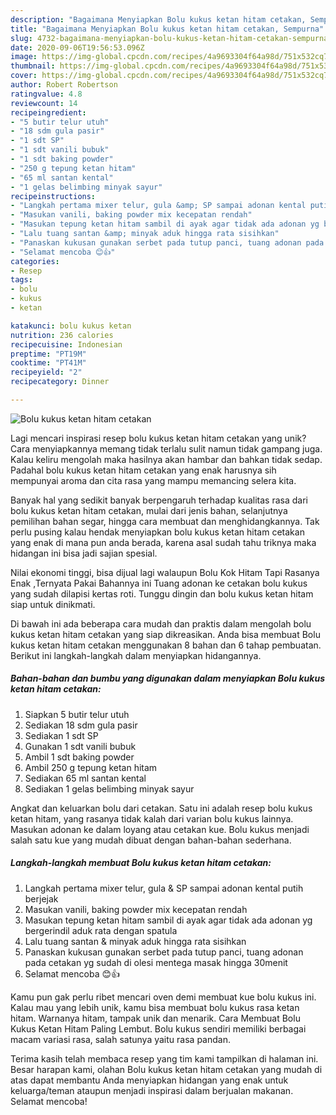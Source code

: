 ```yaml
---
description: "Bagaimana Menyiapkan Bolu kukus ketan hitam cetakan, Sempurna"
title: "Bagaimana Menyiapkan Bolu kukus ketan hitam cetakan, Sempurna"
slug: 4732-bagaimana-menyiapkan-bolu-kukus-ketan-hitam-cetakan-sempurna
date: 2020-09-06T19:56:53.096Z
image: https://img-global.cpcdn.com/recipes/4a9693304f64a98d/751x532cq70/bolu-kukus-ketan-hitam-cetakan-foto-resep-utama.jpg
thumbnail: https://img-global.cpcdn.com/recipes/4a9693304f64a98d/751x532cq70/bolu-kukus-ketan-hitam-cetakan-foto-resep-utama.jpg
cover: https://img-global.cpcdn.com/recipes/4a9693304f64a98d/751x532cq70/bolu-kukus-ketan-hitam-cetakan-foto-resep-utama.jpg
author: Robert Robertson
ratingvalue: 4.8
reviewcount: 14
recipeingredient:
- "5 butir telur utuh"
- "18 sdm gula pasir"
- "1 sdt SP"
- "1 sdt vanili bubuk"
- "1 sdt baking powder"
- "250 g tepung ketan hitam"
- "65 ml santan kental"
- "1 gelas belimbing minyak sayur"
recipeinstructions:
- "Langkah pertama mixer telur, gula &amp; SP sampai adonan kental putih berjejak"
- "Masukan vanili, baking powder mix kecepatan rendah"
- "Masukan tepung ketan hitam sambil di ayak agar tidak ada adonan yg bergerindil aduk rata dengan spatula"
- "Lalu tuang santan &amp; minyak aduk hingga rata sisihkan"
- "Panaskan kukusan gunakan serbet pada tutup panci, tuang adonan pada cetakan yg sudah di olesi mentega masak hingga 30menit"
- "Selamat mencoba 😊👍"
categories:
- Resep
tags:
- bolu
- kukus
- ketan

katakunci: bolu kukus ketan 
nutrition: 236 calories
recipecuisine: Indonesian
preptime: "PT19M"
cooktime: "PT41M"
recipeyield: "2"
recipecategory: Dinner

---
```



![Bolu kukus ketan hitam cetakan](https://img-global.cpcdn.com/recipes/4a9693304f64a98d/751x532cq70/bolu-kukus-ketan-hitam-cetakan-foto-resep-utama.jpg)

Lagi mencari inspirasi resep bolu kukus ketan hitam cetakan yang unik? Cara menyiapkannya memang tidak terlalu sulit namun tidak gampang juga. Kalau keliru mengolah maka hasilnya akan hambar dan bahkan tidak sedap. Padahal bolu kukus ketan hitam cetakan yang enak harusnya sih mempunyai aroma dan cita rasa yang mampu memancing selera kita.

Banyak hal yang sedikit banyak berpengaruh terhadap kualitas rasa dari bolu kukus ketan hitam cetakan, mulai dari jenis bahan, selanjutnya pemilihan bahan segar, hingga cara membuat dan menghidangkannya. Tak perlu pusing kalau hendak menyiapkan bolu kukus ketan hitam cetakan yang enak di mana pun anda berada, karena asal sudah tahu triknya maka hidangan ini bisa jadi sajian spesial.

Nilai ekonomi tinggi, bisa dijual lagi walaupun Bolu Kok Hitam Tapi Rasanya Enak ,Ternyata Pakai Bahannya ini Tuang adonan ke cetakan bolu kukus yang sudah dilapisi kertas roti. Tunggu dingin dan bolu kukus ketan hitam siap untuk dinikmati.


Di bawah ini ada beberapa cara mudah dan praktis dalam mengolah bolu kukus ketan hitam cetakan yang siap dikreasikan. Anda bisa membuat Bolu kukus ketan hitam cetakan menggunakan 8 bahan dan 6 tahap pembuatan. Berikut ini langkah-langkah dalam menyiapkan hidangannya.

<!--inarticleads1-->

##### Bahan-bahan dan bumbu yang digunakan dalam menyiapkan Bolu kukus ketan hitam cetakan:

1. Siapkan 5 butir telur utuh
1. Sediakan 18 sdm gula pasir
1. Sediakan 1 sdt SP
1. Gunakan 1 sdt vanili bubuk
1. Ambil 1 sdt baking powder
1. Ambil 250 g tepung ketan hitam
1. Sediakan 65 ml santan kental
1. Sediakan 1 gelas belimbing minyak sayur


Angkat dan keluarkan bolu dari cetakan. Satu ini adalah resep bolu kukus ketan hitam, yang rasanya tidak kalah dari varian bolu kukus lainnya. Masukan adonan ke dalam loyang atau cetakan kue. Bolu kukus menjadi salah satu kue yang mudah dibuat dengan bahan-bahan sederhana. 

<!--inarticleads2-->

##### Langkah-langkah membuat Bolu kukus ketan hitam cetakan:

1. Langkah pertama mixer telur, gula &amp; SP sampai adonan kental putih berjejak
1. Masukan vanili, baking powder mix kecepatan rendah
1. Masukan tepung ketan hitam sambil di ayak agar tidak ada adonan yg bergerindil aduk rata dengan spatula
1. Lalu tuang santan &amp; minyak aduk hingga rata sisihkan
1. Panaskan kukusan gunakan serbet pada tutup panci, tuang adonan pada cetakan yg sudah di olesi mentega masak hingga 30menit
1. Selamat mencoba 😊👍


Kamu pun gak perlu ribet mencari oven demi membuat kue bolu kukus ini. Kalau mau yang lebih unik, kamu bisa membuat bolu kukus rasa ketan hitam. Warnanya hitam, tampak unik dan menarik. Cara Membuat Bolu Kukus Ketan Hitam Paling Lembut. Bolu kukus sendiri memiliki berbagai macam variasi rasa, salah satunya yaitu rasa pandan. 

Terima kasih telah membaca resep yang tim kami tampilkan di halaman ini. Besar harapan kami, olahan Bolu kukus ketan hitam cetakan yang mudah di atas dapat membantu Anda menyiapkan hidangan yang enak untuk keluarga/teman ataupun menjadi inspirasi dalam berjualan makanan. Selamat mencoba!
